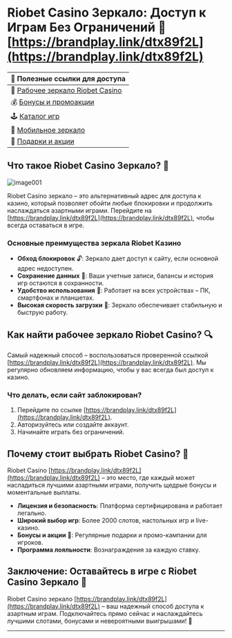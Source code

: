 # Riobet Casino Зеркало: Доступ к Играм Без Ограничений 🎰 [https://brandplay.link/dtx89f2L](https://brandplay.link/dtx89f2L)

| 🔗 **Полезные ссылки для доступа** |  
|------------------------------------|  
| 🎲 [Рабочее зеркало Riobet Casino](https://brandplay.link/dtx89f2L) |  
| 💰 [Бонусы и промоакции](https://brandplay.link/dtx89f2L) |  
| 🕹️ [Каталог игр](https://brandplay.link/dtx89f2L) |  
| 📱 [Мобильное зеркало](https://brandplay.link/dtx89f2L) |  
| 🎁 [Подарки и акции](https://brandplay.link/dtx89f2L) |  

## Что такое Riobet Casino Зеркало? 🌟
![image001](https://github.com/user-attachments/assets/4c828de1-2046-4e8f-ac4a-99a62f28f3d8)

Riobet Casino зеркало – это альтернативный адрес для доступа к казино, который позволяет обойти любые блокировки и продолжить наслаждаться азартными играми. Перейдите на [https://brandplay.link/dtx89f2L](https://brandplay.link/dtx89f2L), чтобы всегда оставаться в игре.

### Основные преимущества зеркала Riobet Казино

- **Обход блокировок** 🔓: Зеркало дает доступ к сайту, если основной адрес недоступен.  
- **Сохранение данных** 🔐: Ваши учетные записи, балансы и история игр остаются в сохранности.  
- **Удобство использования** 📱: Работает на всех устройствах – ПК, смартфонах и планшетах.  
- **Высокая скорость загрузки** 🚀: Зеркало обеспечивает стабильную и быструю работу.  

## Как найти рабочее зеркало Riobet Casino? 🔍

Самый надежный способ – воспользоваться проверенной ссылкой [https://brandplay.link/dtx89f2L](https://brandplay.link/dtx89f2L). Мы регулярно обновляем информацию, чтобы у вас всегда был доступ к казино.

### Что делать, если сайт заблокирован?

1. Перейдите по ссылке [https://brandplay.link/dtx89f2L](https://brandplay.link/dtx89f2L).  
2. Авторизуйтесь или создайте аккаунт.  
3. Начинайте играть без ограничений.  

## Почему стоит выбрать Riobet Casino? 🎲

Riobet Casino [https://brandplay.link/dtx89f2L](https://brandplay.link/dtx89f2L) – это место, где каждый может насладиться лучшими азартными играми, получить щедрые бонусы и моментальные выплаты.  

- **Лицензия и безопасность**: Платформа сертифицирована и работает легально.  
- **Широкий выбор игр**: Более 2000 слотов, настольных игр и live-казино.  
- **Бонусы и акции** 🎁: Регулярные подарки и промо-кампании для игроков.  
- **Программа лояльности**: Вознаграждения за каждую ставку.  

## Заключение: Оставайтесь в игре с Riobet Casino Зеркало 🔄

Riobet Casino зеркало [https://brandplay.link/dtx89f2L](https://brandplay.link/dtx89f2L) – ваш надежный способ доступа к азартным играм. Подключайтесь прямо сейчас и наслаждайтесь лучшими слотами, бонусами и невероятными выигрышами! 🎉  

---


